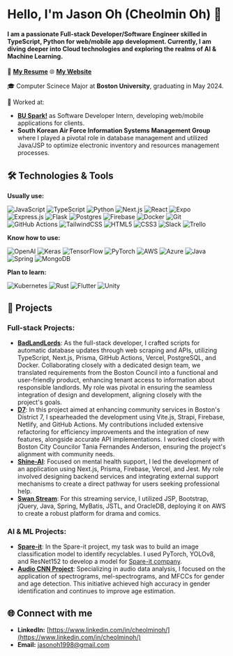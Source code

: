# Hello, I'm Jason Oh (Cheolmin Oh) 👋

#### I am a passionate Full-stack Developer/Software Engineer skilled in TypeScript, Python for web/mobile app development. Currently, I am diving deeper into Cloud technologies and exploring the realms of AI & Machine Learning.

📄 [**My Resume**](https://github.com/jasonoh1998/jasonoh1998/blob/main/CheolminOh_Resume.pdf)
🌐 [**My Website**](https://jasonoh.site/)

🎓 Computer Scinece Major at **Boston University**, graduating in May 2024.

💼 Worked at:
- [**BU Spark!**](https://www.bu.edu/spark/) as Software Developer Intern, developing web/mobile applications for clients.
- **South Korean Air Force Information Systems Management Group** where I played a pivotal role in database management and utilized Java/JSP to optimize electronic inventory and resources management processes.

## 🛠 Technologies & Tools


**Usually use:**

  ![JavaScript](https://img.shields.io/badge/javascript-%23323330.svg?style=for-the-badge&logo=javascript&logoColor=%23F7DF1E)
  ![TypeScript](https://img.shields.io/badge/typescript-%23007ACC.svg?style=for-the-badge&logo=typescript&logoColor=white)
  ![Python](https://img.shields.io/badge/python-3670A0?style=for-the-badge&logo=python&logoColor=ffdd54)
  ![Next.js](https://img.shields.io/badge/next.js-000000?style=for-the-badge&logo=nextdotjs&logoColor=white)
  ![React](https://img.shields.io/badge/react-%2320232a.svg?style=for-the-badge&logo=react&logoColor=%2361DAFB)
  ![Expo](https://img.shields.io/badge/Expo-000020?style=for-the-badge&logo=expo&logoColor=white)
  ![Express.js](https://img.shields.io/badge/express.js-%23404d59.svg?style=for-the-badge&logo=express&logoColor=%2361DAFB)
  ![Flask](https://img.shields.io/badge/flask-%23000.svg?style=for-the-badge&logo=flask&logoColor=white)
  ![Postgres](https://img.shields.io/badge/postgres-%23316192.svg?style=for-the-badge&logo=postgresql&logoColor=white)
  ![Firebase](https://img.shields.io/badge/Firebase-039BE5?style=for-the-badge&logo=Firebase&logoColor=white)
  ![Docker](https://img.shields.io/badge/docker-%230db7ed.svg?style=for-the-badge&logo=docker&logoColor=white)
  ![Git](https://img.shields.io/badge/git-%23F05033.svg?style=for-the-badge&logo=git&logoColor=white)
  ![GitHub Actions](https://img.shields.io/badge/github%20actions-%232671E5.svg?style=for-the-badge&logo=githubactions&logoColor=white)
  ![TailwindCSS](https://img.shields.io/badge/tailwindcss-%2338B2AC.svg?style=for-the-badge&logo=tailwindcss&logoColor=white)
  ![HTML5](https://img.shields.io/badge/html5-%23E34F26.svg?style=for-the-badge&logo=html5&logoColor=white)
  ![CSS3](https://img.shields.io/badge/css3-%231572B6.svg?style=for-the-badge&logo=css3&logoColor=white)
  ![Slack](https://img.shields.io/badge/slack-%234A154B.svg?style=for-the-badge&logo=slack&logoColor=white)
  ![Trello](https://img.shields.io/badge/trello-%23026AA7.svg?style=for-the-badge&logo=trello&logoColor=white)
  
**Know how to use:**

  ![OpenAI](https://img.shields.io/badge/OpenAI-%2300A0A0.svg?style=for-the-badge&logo=openai&logoColor=white)
  ![Keras](https://img.shields.io/badge/Keras-D00000?style=for-the-badge&logo=Keras&logoColor=white)
  ![TensorFlow](https://img.shields.io/badge/TensorFlow-%23FF6F00.svg?style=for-the-badge&logo=TensorFlow&logoColor=white)
  ![PyTorch](https://img.shields.io/badge/PyTorch-%23EE4C2C.svg?style=for-the-badge&logo=PyTorch&logoColor=white)
  ![AWS](https://img.shields.io/badge/AWS-%23FF9900.svg?style=for-the-badge&logo=amazon-aws&logoColor=white)
  ![Azure](https://img.shields.io/badge/azure-%230072C6.svg?style=for-the-badge&logo=microsoft-azure&logoColor=white)
  ![Java](https://img.shields.io/badge/java-%23ED8B00.svg?style=for-the-badge&logo=java&logoColor=white)
  ![Spring](https://img.shields.io/badge/spring-%236DB33F.svg?style=for-the-badge&logo=spring&logoColor=white)
  ![MongoDB](https://img.shields.io/badge/MongoDB-%234ea94b.svg?style=for-the-badge&logo=mongodb&logoColor=white)
  
**Plan to learn:** 

  ![Kubernetes](https://img.shields.io/badge/kubernetes-%23326ce5.svg?style=for-the-badge&logo=kubernetes&logoColor=white)
  ![Rust](https://img.shields.io/badge/rust-%23000000.svg?style=for-the-badge&logo=rust&logoColor=white)
  ![Flutter](https://img.shields.io/badge/Flutter-02569B?style=for-the-badge&logo=flutter&logoColor=white)
  ![Unity](https://img.shields.io/badge/unity-%23000000.svg?style=for-the-badge&logo=unity&logoColor=white)

## 🚀 Projects

### Full-stack Projects:

- **[BadLandLords](https://github.com/BU-Spark/se-bad-landlords/tree/dev)**: As the full-stack developer, I crafted scripts for automatic database updates through web scraping and APIs, utilizing TypeScript, Next.js, Prisma, GitHub Actions, Vercel, PostgreSQL, and Docker. Collaborating closely with a dedicated design team, we translated requirements from the Boston Council into a functional and user-friendly product, enhancing tenant access to information about responsible landlords. My role was pivotal in ensuring the seamless integration of design and development, aligning closely with the project's goals.
- **[D7](https://github.com/BU-Spark/se-d7-dashboard)**: In this project aimed at enhancing community services in Boston's District 7, I spearheaded the development using Vite.js, Strapi, Firebase, Netlify, and GitHub Actions. My contributions included extensive refactoring for efficiency improvements and the integration of new features, alongside accurate API implementations. I worked closely with Boston City Councilor Tania Fernandes Anderson, ensuring the project's alignment with community needs.
- **[Shine-AI](https://github.com/BU-Spark/se-shine-ai)**: Focused on mental health support, I led the development of an application using Next.js, Prisma, Firebase, Vercel, and Jest. My role involved designing backend services and integrating external support mechanisms to create a direct pathway for users seeking professional help.
- **[Swan Stream](https://github.com/jasonoh1998/swan_stream)**: For this streaming service, I utilized JSP, Bootstrap, jQuery, Java, Spring, MyBatis, JSTL, and OracleDB, deploying it on AWS to create a robust platform for drama and comics.

### AI & ML Projects:

- **[Spare-it](https://github.com/BU-Spark/ml-spare-it-contamination/tree/dev)**: In the Spare-it project, my task was to build an image classification model to identify recyclables. I used PyTorch, YOLOv8, and ResNet152 to develop a model for [Spare-it company](https://www.linkedin.com/company/spareit/).
- **[Audio CNN Project](https://github.com/jasonoh1998/audio-cnn-project)**: Specializing in audio data analysis, I focused on the application of spectrograms, mel-spectrograms, and MFCCs for gender and age detection. This initiative achieved high accuracy in gender identification and continues to improve age estimation.

## 🌐 Connect with me
- **LinkedIn:** [https://www.linkedin.com/in/cheolminoh/](https://www.linkedin.com/in/cheolminoh/)
- **Email:** jasonoh1998@gmail.com
